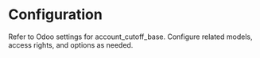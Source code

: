 # Configuration

Refer to Odoo settings for account_cutoff_base. Configure related models, access rights, and options as needed.
